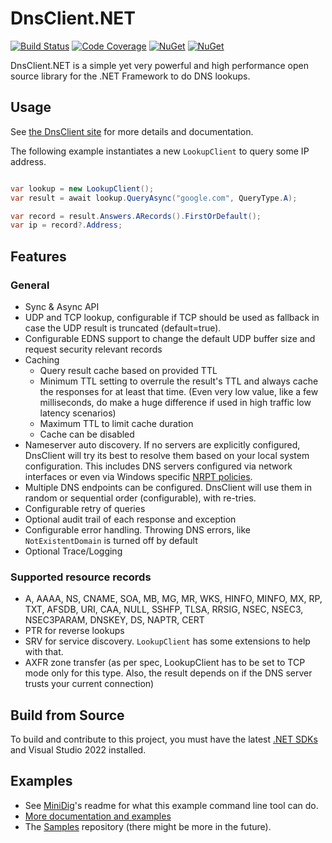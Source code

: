 # DnsClient.NET

[![Build Status](https://dev.azure.com/michaco/DnsClient/_apis/build/status/MichaCo.DnsClient.NET?branchName=dev&label=Build)](https://dev.azure.com/michaco/DnsClient/_build/latest?definitionId=1&branchName=dev)
[![Code Coverage](https://img.shields.io/azure-devops/coverage/michaco/DnsClient/1?label=Coverage&style=flat&color=informational)](https://dev.azure.com/michaco/DnsClient/_build/latest?definitionId=1&branchName=dev)
[![NuGet](https://img.shields.io/nuget/v/DnsClient?color=brightgreen&label=NuGet%20Stable)](https://www.nuget.org/packages/DnsClient)
[![NuGet](https://img.shields.io/nuget/vpre/DnsClient?color=yellow&label=NuGet%20Latest)](https://www.nuget.org/packages/DnsClient) 

DnsClient.NET is a simple yet very powerful and high performance open source library for the .NET Framework to do DNS lookups.

## Usage

See [the DnsClient site][dnsclient] for more details and documentation.

The following example instantiates a new `LookupClient` to query some IP address.

``` csharp

var lookup = new LookupClient();
var result = await lookup.QueryAsync("google.com", QueryType.A);

var record = result.Answers.ARecords().FirstOrDefault();
var ip = record?.Address;
``` 

## Features

### General

* Sync & Async API
* UDP and TCP lookup, configurable if TCP should be used as fallback in case the UDP result is truncated (default=true).
* Configurable EDNS support to change the default UDP buffer size and request security relevant records
* Caching
  * Query result cache based on provided TTL 
  * Minimum TTL setting to overrule the result's TTL and always cache the responses for at least that time. (Even very low value, like a few milliseconds, do make a huge difference if used in high traffic low latency scenarios)
  * Maximum TTL to limit cache duration
  * Cache can be disabled
* Nameserver auto discovery. If no servers are explicitly configured, DnsClient will try its best to resolve them based on your local system configuration.
  This includes DNS servers configured via network interfaces or even via Windows specific [NRPT policies](https://docs.microsoft.com/en-us/openspecs/windows_protocols/ms-gpnrpt/8cc31cb9-20cb-4140-9e85-3e08703b4745).
* Multiple DNS endpoints can be configured. DnsClient will use them in random or sequential order (configurable), with re-tries.
* Configurable retry of queries
* Optional audit trail of each response and exception
* Configurable error handling. Throwing DNS errors, like `NotExistentDomain` is turned off by default
* Optional Trace/Logging

### Supported resource records

* A, AAAA, NS, CNAME, SOA, MB, MG, MR, WKS, HINFO, MINFO, MX, RP, TXT, AFSDB, URI, CAA, NULL, SSHFP, TLSA, RRSIG, NSEC, NSEC3, NSEC3PARAM, DNSKEY, DS, NAPTR, CERT
* PTR for reverse lookups
* SRV for service discovery. `LookupClient` has some extensions to help with that.
* AXFR zone transfer (as per spec, LookupClient has to be set to TCP mode only for this type. Also, the result depends on if the DNS server trusts your current connection)

## Build from Source

To build and contribute to this project, you must have the latest [.NET SDKs](https://dotnet.microsoft.com/download) and Visual Studio 2022 installed.

## Examples

* See [MiniDig](https://github.com/MichaCo/DnsClient.NET/tree/dev/samples/MiniDig)'s readme for what this example command line tool can do.
* [More documentation and examples][dnsclient]
* The [Samples](https://github.com/MichaCo/DnsClient.NET.Samples) repository (there might be more in the future).

[dnsclient]:https://dnsclient.michaco.net
